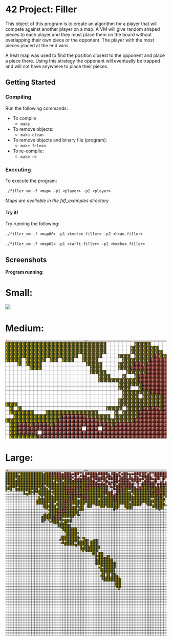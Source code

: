 # 42 Project: Filler

This object of this program is to create an algorithm for a player that will compete against another player on a map. A VM will give random shaped pieces to each player and they must place them on the board without overlapping their own piece or the opponent. The player with the most pieces placed at the end wins.

A heat map was used to find the position closest to the opponent and place a piece there. Using this strategy the opponent will eventually be trapped and will not have anywhere to place their pieces.

## Getting Started

### Compiling

Run the following commands:

* To compile
	- `make`
* To remove objects:
	- `make clean`
* To remove objects and binary file (program):
	- `make fclean`
* To re-compile:
	- `make re`

### Executing

To execute the program:

`./filler_vm -f <map> -p1 <player> -p2 <player>`

*Maps are available in the fdf_examples directory*

#### Try it!

Try running the following:

`./filler_vm -f <map00> -p1 <kmckee.filler> -p2 <hcao.filler>`

`./filler_vm -f <map02> -p1 <carli.filler> -p2 <kmckee.filler>`

## Screenshots


**Program running:**

# Small:
<img src="screenshots/small.png" width="550" />

# Medium:
<img src="screenshots/medium.png" width="550" />

# Large:
<img src="screenshots/large.png" width="550" />
